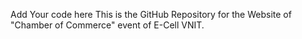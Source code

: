 Add Your code here
This is the GitHub Repository for the Website of "Chamber of Commerce" event of E-Cell VNIT.
